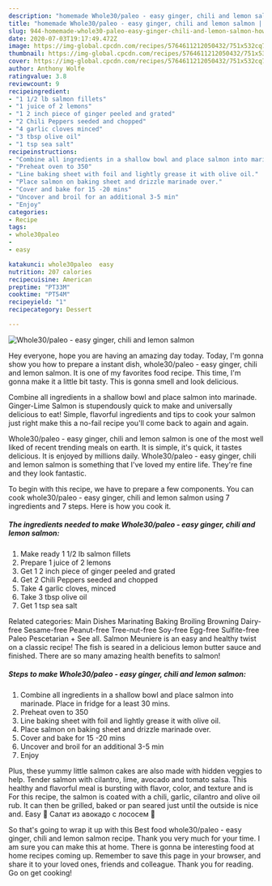 ```yaml
---
description: "homemade Whole30/paleo - easy ginger, chili and lemon salmon | how to keep Whole30/paleo - easy ginger, chili and lemon salmon"
title: "homemade Whole30/paleo - easy ginger, chili and lemon salmon | how to keep Whole30/paleo - easy ginger, chili and lemon salmon"
slug: 944-homemade-whole30-paleo-easy-ginger-chili-and-lemon-salmon-how-to-keep-whole30-paleo-easy-ginger-chili-and-lemon-salmon
date: 2020-07-03T19:17:49.472Z
image: https://img-global.cpcdn.com/recipes/5764611212050432/751x532cq70/whole30paleo-easy-ginger-chili-and-lemon-salmon-recipe-main-photo.jpg
thumbnail: https://img-global.cpcdn.com/recipes/5764611212050432/751x532cq70/whole30paleo-easy-ginger-chili-and-lemon-salmon-recipe-main-photo.jpg
cover: https://img-global.cpcdn.com/recipes/5764611212050432/751x532cq70/whole30paleo-easy-ginger-chili-and-lemon-salmon-recipe-main-photo.jpg
author: Anthony Wolfe
ratingvalue: 3.8
reviewcount: 9
recipeingredient:
- "1 1/2 lb salmon fillets"
- "1 juice of 2 lemons"
- "1 2 inch piece of ginger peeled and grated"
- "2 Chili Peppers seeded and chopped"
- "4 garlic cloves minced"
- "3 tbsp olive oil"
- "1 tsp sea salt"
recipeinstructions:
- "Combine all ingredients in a shallow bowl and place salmon into marinade. Place in fridge for a least 30 mins."
- "Preheat oven to 350"
- "Line baking sheet with foil and lightly grease it with olive oil."
- "Place salmon on baking sheet and drizzle marinade over."
- "Cover and bake for 15 -20 mins"
- "Uncover and broil for an additional 3-5 min"
- "Enjoy"
categories:
- Recipe
tags:
- whole30paleo
- 
- easy

katakunci: whole30paleo  easy 
nutrition: 207 calories
recipecuisine: American
preptime: "PT33M"
cooktime: "PT54M"
recipeyield: "1"
recipecategory: Dessert

---
```



![Whole30/paleo - easy ginger, chili and lemon salmon](https://img-global.cpcdn.com/recipes/5764611212050432/751x532cq70/whole30paleo-easy-ginger-chili-and-lemon-salmon-recipe-main-photo.jpg)

Hey everyone, hope you are having an amazing day today. Today, I'm gonna show you how to prepare a instant dish, whole30/paleo - easy ginger, chili and lemon salmon. It is one of my favorites food recipe. This time, I'm gonna make it a little bit tasty. This is gonna smell and look delicious.

Combine all ingredients in a shallow bowl and place salmon into marinade. Ginger-Lime Salmon is stupendously quick to make and universally delicious to eat! Simple, flavorful ingredients and tips to cook your salmon just right make this a no-fail recipe you&#39;ll come back to again and again.

Whole30/paleo - easy ginger, chili and lemon salmon is one of the most well liked of recent trending meals on earth. It is simple, it's quick, it tastes delicious. It is enjoyed by millions daily. Whole30/paleo - easy ginger, chili and lemon salmon is something that I've loved my entire life. They're fine and they look fantastic.


To begin with this recipe, we have to prepare a few components. You can cook whole30/paleo - easy ginger, chili and lemon salmon using 7 ingredients and 7 steps. Here is how you cook it.

<!--inarticleads1-->

##### The ingredients needed to make Whole30/paleo - easy ginger, chili and lemon salmon:

1. Make ready 1 1/2 lb salmon fillets
1. Prepare 1 juice of 2 lemons
1. Get 1 2 inch piece of ginger peeled and grated
1. Get 2 Chili Peppers seeded and chopped
1. Take 4 garlic cloves, minced
1. Take 3 tbsp olive oil
1. Get 1 tsp sea salt


Related categories: Main Dishes Marinating Baking Broiling Browning Dairy-free Sesame-free Peanut-free Tree-nut-free Soy-free Egg-free Sulfite-free Paleo Pescetarian + See all. Salmon Meuniere is an easy and healthy twist on a classic recipe! The fish is seared in a delicious lemon butter sauce and finished. There are so many amazing health benefits to salmon! 

<!--inarticleads2-->

##### Steps to make Whole30/paleo - easy ginger, chili and lemon salmon:

1. Combine all ingredients in a shallow bowl and place salmon into marinade. Place in fridge for a least 30 mins.
1. Preheat oven to 350
1. Line baking sheet with foil and lightly grease it with olive oil.
1. Place salmon on baking sheet and drizzle marinade over.
1. Cover and bake for 15 -20 mins
1. Uncover and broil for an additional 3-5 min
1. Enjoy


Plus, these yummy little salmon cakes are also made with hidden veggies to help. Tender salmon with cilantro, lime, avocado and tomato salsa. This healthy and flavorful meal is bursting with flavor, color, and texture and is For this recipe, the salmon is coated with a chili, garlic, cilantro and olive oil rub. It can then be grilled, baked or pan seared just until the outside is nice and. Easy 🥑 Салат из авокадо с лососем 🥗 

So that's going to wrap it up with this Best food whole30/paleo - easy ginger, chili and lemon salmon recipe. Thank you very much for your time. I am sure you can make this at home. There is gonna be interesting food at home recipes coming up. Remember to save this page in your browser, and share it to your loved ones, friends and colleague. Thank you for reading. Go on get cooking!
